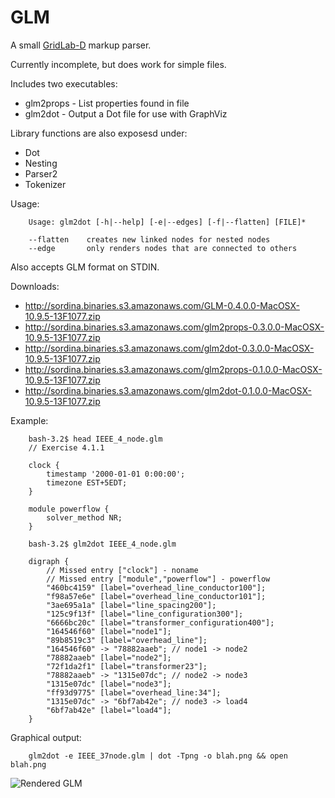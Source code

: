 # GLM

A small [GridLab-D](http://gridlab-d.sourceforge.net) markup parser.

Currently incomplete, but does work for simple files.

Includes two executables:

* glm2props - List properties found in file
* glm2dot - Output a Dot file for use with GraphViz

Library functions are also exposesd under:

* Dot
* Nesting
* Parser2
* Tokenizer


Usage:

		Usage: glm2dot [-h|--help] [-e|--edges] [-f|--flatten] [FILE]*

		--flatten    creates new linked nodes for nested nodes
		--edge       only renders nodes that are connected to others


Also accepts GLM format on STDIN.


Downloads:

* <http://sordina.binaries.s3.amazonaws.com/GLM-0.4.0.0-MacOSX-10.9.5-13F1077.zip>
* <http://sordina.binaries.s3.amazonaws.com/glm2props-0.3.0.0-MacOSX-10.9.5-13F1077.zip>
* <http://sordina.binaries.s3.amazonaws.com/glm2dot-0.3.0.0-MacOSX-10.9.5-13F1077.zip>
* <http://sordina.binaries.s3.amazonaws.com/glm2props-0.1.0.0-MacOSX-10.9.5-13F1077.zip>
* <http://sordina.binaries.s3.amazonaws.com/glm2dot-0.1.0.0-MacOSX-10.9.5-13F1077.zip>


Example:

		bash-3.2$ head IEEE_4_node.glm
		// Exercise 4.1.1

		clock {
			timestamp '2000-01-01 0:00:00';
			timezone EST+5EDT;
		}

		module powerflow {
			solver_method NR;
		}

		bash-3.2$ glm2dot IEEE_4_node.glm

		digraph {
			// Missed entry ["clock"] - noname
			// Missed entry ["module","powerflow"] - powerflow
			"460bc4159" [label="overhead_line_conductor100"];
			"f98a57e6e" [label="overhead_line_conductor101"];
			"3ae695a1a" [label="line_spacing200"];
			"125c9f13f" [label="line_configuration300"];
			"6666bc20c" [label="transformer_configuration400"];
			"164546f60" [label="node1"];
			"89b8519c3" [label="overhead_line"];
			"164546f60" -> "78882aaeb"; // node1 -> node2
			"78882aaeb" [label="node2"];
			"72f1da2f1" [label="transformer23"];
			"78882aaeb" -> "1315e07dc"; // node2 -> node3
			"1315e07dc" [label="node3"];
			"ff93d9775" [label="overhead_line:34"];
			"1315e07dc" -> "6bf7ab42e"; // node3 -> load4
			"6bf7ab42e" [label="load4"];
		}

Graphical output:

		glm2dot -e IEEE_37node.glm | dot -Tpng -o blah.png && open blah.png

![Rendered GLM](http://i.imgur.com/OgqAYTl.png)
